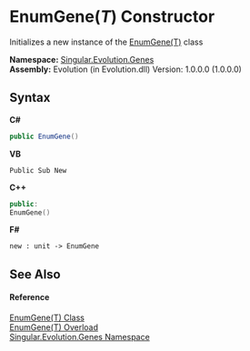 # EnumGene(*T*) Constructor 
 

Initializes a new instance of the <a href="4fecc7be-9552-30ff-5645-a76762f44273">EnumGene(T)</a> class

**Namespace:**&nbsp;<a href="c9a39aef-d3b0-be3b-cda0-1d7eb5bdd4e1">Singular.Evolution.Genes</a><br />**Assembly:**&nbsp;Evolution (in Evolution.dll) Version: 1.0.0.0 (1.0.0.0)

## Syntax

**C#**<br />
``` C#
public EnumGene()
```

**VB**<br />
``` VB
Public Sub New
```

**C++**<br />
``` C++
public:
EnumGene()
```

**F#**<br />
``` F#
new : unit -> EnumGene
```


## See Also


#### Reference
<a href="4fecc7be-9552-30ff-5645-a76762f44273">EnumGene(T) Class</a><br /><a href="42137d70-9bcb-8884-f2f0-aa2075606bb0">EnumGene(T) Overload</a><br /><a href="c9a39aef-d3b0-be3b-cda0-1d7eb5bdd4e1">Singular.Evolution.Genes Namespace</a><br />